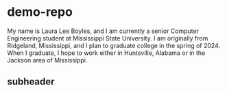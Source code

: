 # demo-repo

My name is Laura Lee Boyles, and I am currently a senior Computer Engineering student at Mississippi State University. I am originally from Ridgeland, Mississippi, and I plan to graduate college in the spring of 2024. When I graduate, I hope to work either in Huntsville, Alabama or in the Jackson area of Mississippi.

## subheader
